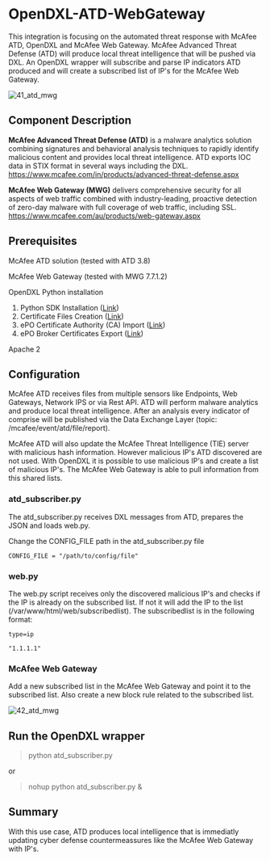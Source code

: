 # OpenDXL-ATD-WebGateway
This integration is focusing on the automated threat response with McAfee ATD, OpenDXL and McAfee Web Gateway.
McAfee Advanced Threat Defense (ATD) will produce local threat intelligence that will be pushed via DXL. An OpenDXL wrapper will 
subscribe and parse IP indicators ATD produced and will create a subscribed list of IP's for the McAfee Web Gateway.

![41_atd_mwg](https://cloud.githubusercontent.com/assets/25227268/25073995/a043939e-22f2-11e7-8b4f-ce7d43c18ddf.PNG)

## Component Description

**McAfee Advanced Threat Defense (ATD)** is a malware analytics solution combining signatures and behavioral analysis techniques to rapidly 
identify malicious content and provides local threat intelligence. ATD exports IOC data in STIX format in several ways including the DXL.
https://www.mcafee.com/in/products/advanced-threat-defense.aspx

**McAfee Web Gateway (MWG)** delivers comprehensive security for all aspects of web traffic combined with industry-leading, proactive 
detection of zero-day malware with full coverage of web traffic, including SSL. https://www.mcafee.com/au/products/web-gateway.aspx

## Prerequisites
McAfee ATD solution (tested with ATD 3.8)

McAfee Web Gateway (tested with MWG 7.7.1.2)

OpenDXL Python installation
1. Python SDK Installation ([Link](https://opendxl.github.io/opendxl-client-python/pydoc/installation.html))
2. Certificate Files Creation ([Link](https://opendxl.github.io/opendxl-client-python/pydoc/certcreation.html))
3. ePO Certificate Authority (CA) Import ([Link](https://opendxl.github.io/opendxl-client-python/pydoc/epocaimport.html))
4. ePO Broker Certificates Export ([Link](https://opendxl.github.io/opendxl-client-python/pydoc/epobrokercertsexport.html))

Apache 2

## Configuration
McAfee ATD receives files from multiple sensors like Endpoints, Web Gateways, Network IPS or via Rest API. 
ATD will perform malware analytics and produce local threat intelligence. After an analysis every indicator of comprise will be published 
via the Data Exchange Layer (topic: /mcafee/event/atd/file/report). 

McAfee ATD will also update the McAfee Threat Intelligence (TIE) server with malicious hash information. 
However malicious IP's ATD discovered are not used. With OpenDXL it is possible to use malicious IP's and create a list of malicious IP's.
The McAfee Web Gateway is able to pull information from this shared lists.

### atd_subscriber.py
The atd_subscriber.py receives DXL messages from ATD, prepares the JSON and loads web.py.

Change the CONFIG_FILE path in the atd_subscriber.py file

`CONFIG_FILE = "/path/to/config/file"`

### web.py
The web.py script receives only the discovered malicious IP's and checks if the IP is already on the subscribed list. If not it will add
the IP to the list (/var/www/html/web/subscribedlist).
The subscribedlist is in the following format:

`type=ip`

`"1.1.1.1"`

### McAfee Web Gateway
Add a new subscribed list in the McAfee Web Gateway and point it to the subscribed list.
Also create a new block rule related to the subscribed list.

![42_atd_mwg](https://cloud.githubusercontent.com/assets/25227268/25074249/32d8e912-22f7-11e7-86fc-285bb960024d.PNG)

## Run the OpenDXL wrapper
> python atd_subscriber.py

or

> nohup python atd_subscriber.py &

## Summary
With this use case, ATD produces local intelligence that is immediatly updating cyber defense countermeassures like the 
McAfee Web Gateway with IP's.

